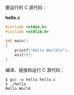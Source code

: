 

 要运行的 C 源代码：

**hello.c**

```c
#include <stdio.h>
#include <stdlib.h>

int main()
{
    printf("Hello World\n");
    exit(0);
}
```

编译、链接和运行 C 源代码：

```shell
$ gcc -o hello hello.c
$ ./hello
Hello World
```

